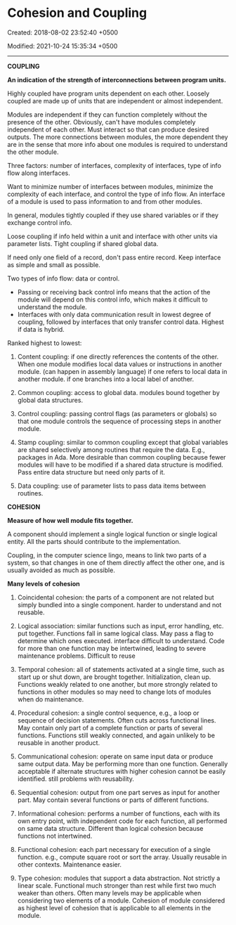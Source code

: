 # Cohesion and Coupling

Created: 2018-08-02 23:52:40 +0500

Modified: 2021-10-24 15:35:34 +0500

---

**COUPLING**

**An indication of the strength of interconnections between program units.**



Highly coupled have program units dependent on each other. Loosely coupled are made up of units that are independent or almost independent.



Modules are independent if they can function completely without the presence of the other. Obviously, can't have modules completely independent of each other. Must interact so that can produce desired outputs. The more connections between modules, the more dependent they are in the sense that more info about one modules is required to understand the other module.



Three factors: number of interfaces, complexity of interfaces, type of info flow along interfaces.

Want to minimize number of interfaces between modules, minimize the complexity of each interface, and control the type of info flow. An interface of a module is used to pass information to and from other modules.



In general, modules tightly coupled if they use shared variables or if they exchange control info.

Loose coupling if info held within a unit and interface with other units via parameter lists. Tight coupling if shared global data.



If need only one field of a record, don't pass entire record. Keep interface as simple and small as possible.



Two types of info flow: data or control.
-   Passing or receiving back control info means that the action of the module will depend on this control info, which makes it difficult to understand the module.
-   Interfaces with only data communication result in lowest degree of coupling, followed by interfaces that only transfer control data. Highest if data is hybrid.



Ranked highest to lowest:

1.  Content coupling: if one directly references the contents of the other.
    When one module modifies local data values or instructions in another module. (can happen in assembly language)
    if one refers to local data in another module.
    if one branches into a local label of another.

2.  Common coupling: access to global data.
    modules bound together by global data structures.

3.  Control coupling: passing control flags (as parameters or globals) so that one module controls the sequence of processing steps in another module.

4.  Stamp coupling: similar to common coupling except that global variables are shared selectively among routines that require the data. E.g., packages in Ada. More desirable than common coupling because fewer modules will have to be modified if a shared data structure is modified. Pass entire data structure but need only parts of it.

5.  Data coupling: use of parameter lists to pass data items between routines.



**COHESION**

**Measure of how well module fits together.**

A component should implement a single logical function or single logical entity. All the parts should contribute to the implementation.

Coupling, in the computer science lingo, means to link two parts of a system, so that changes in one of them directly affect the other one, and is usually avoided as much as possible.



**Many levels of cohesion**

1.  Coincidental cohesion: the parts of a component are not related but simply bundled into a single component.
    harder to understand and not reusable.

2.  Logical association: similar functions such as input, error handling, etc. put together. Functions fall in same logical class. May pass a flag to determine which ones executed.
    interface difficult to understand. Code for more than one function may be intertwined, leading to severe maintenance problems. Difficult to reuse

3.  Temporal cohesion: all of statements activated at a single time, such as start up or shut down, are brought together. Initialization, clean up.
    Functions weakly related to one another, but more strongly related to functions in other modules so may need to change lots of modules when do maintenance.

4.  Procedural cohesion: a single control sequence, e.g., a loop or sequence of decision statements. Often cuts across functional lines. May contain only part of a complete function or parts of several functions.
    Functions still weakly connected, and again unlikely to be reusable in another product.

5.  Communicational cohesion: operate on same input data or produce same output data. May be performing more than one function. Generally acceptable if alternate structures with higher cohesion cannot be easily identified.
    still problems with reusability.

6.  Sequential cohesion: output from one part serves as input for another part. May contain several functions or parts of different functions.

7.  Informational cohesion: performs a number of functions, each with its own entry point, with independent code for each function, all performed on same data structure. Different than logical cohesion because functions not intertwined.

8.  Functional cohesion: each part necessary for execution of a single function. e.g., compute square root or sort the array.
    Usually reusable in other contexts. Maintenance easier.

9.  Type cohesion: modules that support a data abstraction.
    Not strictly a linear scale. Functional much stronger than rest while first two much weaker than others. Often many levels may be applicable when considering two elements of a module. Cohesion of module considered as highest level of cohesion that is applicable to all elements in the module.
